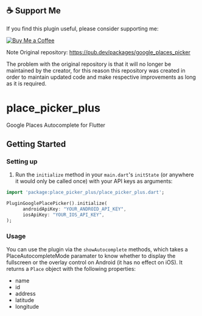 ## ☕ Support Me

If you find this plugin useful, please consider supporting me:

[![Buy Me a Coffee](https://www.buymeacoffee.com/assets/img/custom_images/orange_img.png)](https://www.buymeacoffee.com/codesfirst)


Note
Original repository: https://pub.dev/packages/google_places_picker

The problem with the original repository is that it will no longer be maintained by the creator, for this reason this repository was created in order to maintain updated code and make respective improvements as long as it is required.

# place_picker_plus

Google Places Autocomplete for Flutter

## Getting Started

### Setting up
1. Run the `initialize` method in your `main.dart`'s `initState` (or anywhere it would only be called once) with your API keys as arguments:
```dart
import 'package:place_picker_plus/place_picker_plus.dart';

PluginGooglePlacePicker().initialize(
      androidApiKey: "YOUR_ANDROID_API_KEY",
      iosApiKey: "YOUR_IOS_API_KEY",
);
```

### Usage

You can use the plugin via the `showAutocomplete` methods, which takes a PlaceAutocompleteMode paramater to know whether to display the fullscreen or the overlay control on Android (it has no effect on iOS). It returns a `Place` object with the following properties:

- name
- id
- address
- latitude
- longitude